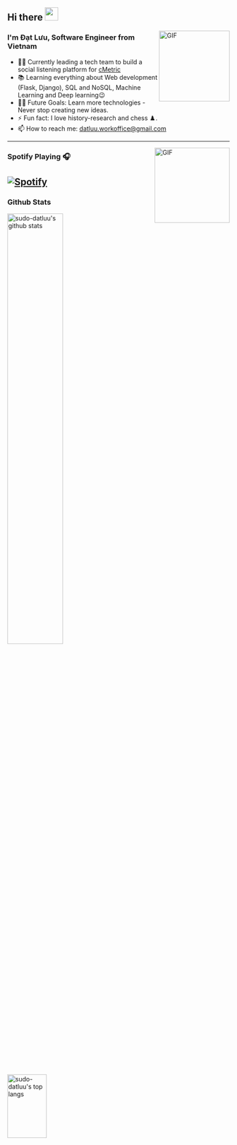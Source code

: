 ## Hi there <img src="https://raw.githubusercontent.com/MartinHeinz/MartinHeinz/master/wave.gif" width="30px">

<img align="right" alt="GIF" height="160px" src="https://media.giphy.com/media/du3J3cXyzhj75IOgvA/giphy.gif" />


### I'm Đạt Lưu, Software Engineer from Vietnam

- 👨‍💻 Currently leading a tech team to build a social listening platform for [cMetric](https://cmetric.vn/)
- 📚 Learning everything about Web development (Flask, Django), SQL and NoSQL, Machine Learning and Deep learning😉
- 💪🏼 Future Goals: Learn more technologies - Never stop creating new ideas.
- ⚡ Fun fact: I love history-research and chess ♟️.
- 📫 How to reach me: datluu.workoffice@gmail.com

---

<img align="right" alt="GIF" height="170px" src="https://media.giphy.com/media/J5B1Y8QZnzXXbLQIBu/giphy.gif" />

### Spotify Playing 🎧
[![Spotify](https://novatorem-one-rho.vercel.app/api/spotify)](https://open.spotify.com/user/22g7d3if7p5cfboaelyjlxa5y)
---
### Github Stats

<div align="left">
<a href="#">
<img alt="sudo-datluu's github stats" width="50%" src="https://github-readme-stats-ddatluu.vercel.app/api?username=sudo-datluu&show_icons=true&count_private=true&hide_border=true&theme=cobalt&hide_title=true" href="#" style="max-width:100%;vertical-align: top;left: 50%;/* transform: translate(0%); *//* height: 150px; */"/>
<img alt="sudo-datluu's top langs" width="42%" height='144px' src="https://github-readme-stats.vercel.app/api/top-langs/?username=sudo-datluu&layout=compact&count_private=true&hide_border=true&bg_color=193549&title_color=64CA9E&text_color=64CA9E&icon_color=0480EE&hide=jupyter%20notebook&langs_count=5" style="max-width:100%;vertical-align: top;left: 50%;/* transform: translate(0%); *//* height: 150px; */"/>
</a>
</div>




